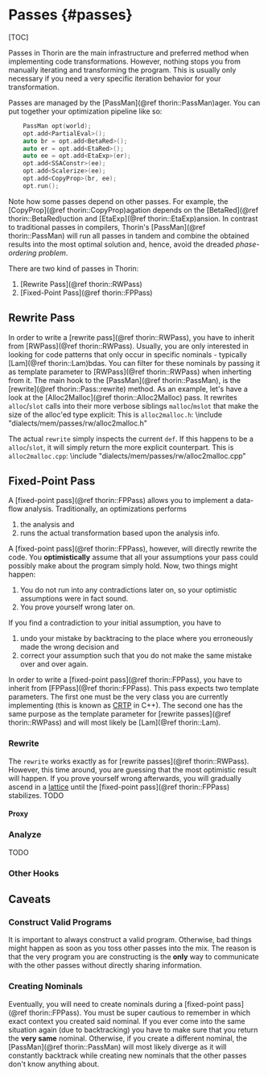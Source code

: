 # Passes {#passes}

[TOC]

Passes in Thorin are the main infrastructure and preferred method when implementing code transformations.
However, nothing stops you from manually iterating and transforming the program.
This is usually only necessary if you need a very specific iteration behavior for your transformation.

Passes are managed by the [PassMan](@ref thorin::PassMan)ager.
You can put together your optimization pipeline like so:
```cpp
    PassMan opt(world);
    opt.add<PartialEval>();
    auto br = opt.add<BetaRed>();
    auto er = opt.add<EtaRed>();
    auto ee = opt.add<EtaExp>(er);
    opt.add<SSAConstr>(ee);
    opt.add<Scalerize>(ee);
    opt.add<CopyProp>(br, ee);
    opt.run();
```
Note how some passes depend on other passes.
For example, the [CopyProp](@ref thorin::CopyProp)agation depends on the [BetaRed](@ref thorin::BetaRed)uction and [EtaExp](@ref thorin::EtaExp)ansion.
In contrast to traditional passes in compilers, Thorin's [PassMan](@ref thorin::PassMan) will run all passes in tandem and combine the obtained results into the most optimal solution and, hence, avoid the dreaded *phase-ordering problem*.

There are two kind of passes in Thorin:
1. [Rewrite Pass](@ref thorin::RWPass)
2. [Fixed-Point Pass](@ref thorin::FPPass)

## Rewrite Pass

In order to write a [rewrite pass](@ref thorin::RWPass), you have to inherit from [RWPass](@ref thorin::RWPass).
Usually, you are only interested in looking for code patterns that only occur in specific nominals - typically [Lam](@ref thorin::Lam)bdas.
You can filter for these nominals by passing it as template parameter to [RWPass](@ref thorin::RWPass) when inherting from it.
The main hook to the [PassMan](@ref thorin::PassMan), is the [rewrite](@ref thorin::Pass::rewrite) method.
As an example, let's have a look at the [Alloc2Malloc](@ref thorin::Alloc2Malloc) pass.
It rewrites `alloc`/`slot` calls into their more verbose siblings `malloc`/`mslot` that make the size of the alloc'ed type explicit:
This is `alloc2malloc.h`:
\include "dialects/mem/passes/rw/alloc2malloc.h"

The actual `rewrite` simply inspects the current `def`.
If this happens to be a `alloc`/`slot`, it will simply return the more explicit counterpart.
This is `alloc2malloc.cpp`:
\include "dialects/mem/passes/rw/alloc2malloc.cpp"

## Fixed-Point Pass

A [fixed-point pass](@ref thorin::FPPass) allows you to implement a data-flow analysis.
Traditionally, an optimizations performs
1. the analysis and
2. runs the actual transformation based upon the analysis info.

A [fixed-point pass](@ref thorin::FPPass), however, will directly rewrite the code.
You **optimistically** assume that all your assumptions your pass could possibly make about the program simply hold.
Now, two things might happen:
1. You do not run into any contradictions later on, so your optimistic assumptions were in fact sound.
2. You prove yourself wrong later on.

If you find a contradiction to your initial assumption, you have to
1. undo your mistake by backtracing to the place where you erroneously made the wrong decision and
2. correct your assumption such that you do not make the same mistake over and over again.

In order to write a [fixed-point pass](@ref thorin::FPPass), you have to inherit from [FPPass](@ref thorin::FPPass).
This pass expects two template parameters.
The first one must be the very class you are currently implementing (this is known as [CRTP](https://en.wikipedia.org/wiki/Curiously_recurring_template_pattern) in C++).
The second one has the same purpose as the template parameter for [rewrite passes](@ref thorin::RWPass) and will most likely be [Lam](@ref thorin::Lam).

### Rewrite

The `rewrite` works exactly as for [rewrite passes](@ref thorin::RWPass).
However, this time around, you are guessing that the most optimistic result will happen.
If you prove yourself wrong afterwards, you will gradually ascend in a [lattice](https://en.wikipedia.org/wiki/Complete_lattice) until the [fixed-point pass](@ref thorin::FPPass) stabilizes.
TODO

#### Proxy

### Analyze

TODO

### Other Hooks

## Caveats

### Construct Valid Programs

It is important to always construct a valid program.
Otherwise, bad things might happen as soon as you toss other passes into the mix.
The reason is that the very program you are constructing is the **only** way to communicate with the other passes without directly sharing information.

### Creating Nominals

Eventually, you will need to create nominals during a [fixed-point pass](@ref thorin::FPPass).
You must be super cautious to remember in which exact context you created said nominal.
If you ever come into the same situation again (due to backtracking) you have to make sure that you return the **very same** nominal.
Otherwise, if you create a different nominal, the [PassMan](@ref thorin::PassMan) will most likely diverge as it will constantly backtrack while creating new nominals that the other passes don't know anything about.
